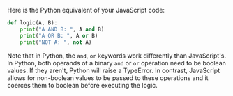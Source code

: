 Here is the Python equivalent of your JavaScript code:

```python
def logic(A, B):
    print("A AND B: ", A and B)
    print("A OR B: ", A or B)
    print("NOT A: ", not A)
```

Note that in Python, the `and`, `or` keywords work differently than JavaScript's. In Python, both operands of a binary `and` or `or` operation need to be boolean values. If they aren't, Python will raise a TypeError. In contrast, JavaScript allows for non-boolean values to be passed to these operations and it coerces them to boolean before executing the logic.
